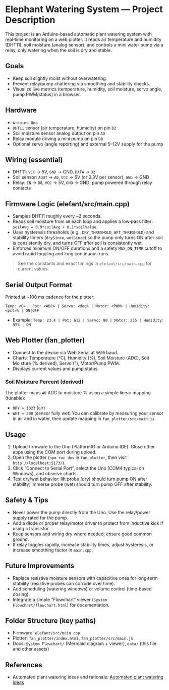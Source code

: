 # Elephant Watering System — Project Description

This project is an Arduino‑based automatic plant watering system with real‑time monitoring on a web plotter. It reads air temperature and humidity (DHT11), soil moisture (analog sensor), and controls a mini water pump via a relay, only watering when the soil is dry and stable.

## Goals
- Keep soil slightly moist without overwatering.
- Prevent relay/pump chattering via smoothing and stability checks.
- Visualize live metrics (temperature, humidity, soil moisture, servo angle, pump PWM/status) in a browser.

## Hardware
- `Arduino Uno`
- `DHT11` sensor (air temperature, humidity) on pin `D2`
- Soil moisture sensor analog output on pin `A0`
- Relay module driving a mini pump on pin `D8`
- Optional servo (angle reporting) and external 5–12V supply for the pump

## Wiring (essential)
- DHT11: `VCC` → 5V, `GND` → GND, `DATA` → `D2`
- Soil sensor: `AOUT` → `A0`, `VCC` → 5V (or 3.3V per sensor), `GND` → GND
- Relay: `IN` → `D8`, `VCC` → 5V, `GND` → GND; pump powered through relay contacts

## Firmware Logic (elefant/src/main.cpp)
- Samples DHT11 roughly every ~2 seconds.
- Reads soil moisture from `A0` each loop and applies a low‑pass filter: `soilAvg = 0.9*soilAvg + 0.1*soilValue`.
- Uses hysteresis thresholds (e.g., `DRY_THRESHOLD`, `WET_THRESHOLD`) and stability timers (`drySince`, `wetSince`) so the pump only turns ON after soil is consistently dry, and turns OFF after soil is consistently wet.
- Enforces minimum ON/OFF durations and a safety `MAX_ON_TIME` cutoff to avoid rapid toggling and long continuous runs.

> See the constants and exact timings in `elefant/src/main.cpp` for current values.

## Serial Output Format
Printed at ~100 ms cadence for the plotter:
```
Temp: <C> | Pot: <ADC> | Servo: <deg> | Motor: <PWM> | Humidity: <pct>% | ON|OFF
```
- Example: `Temp: 23.4 | Pot: 612 | Servo: 90 | Motor: 255 | Humidity: 55% | ON`

## Web Plotter (fan_plotter)
- Connect to the device via Web Serial at `9600` baud.
- Charts: Temperature (°C), Humidity (%), Soil Moisture (ADC), Soil Moisture (% derived), Servo (°), Motor/Pump PWM.
- Displays current values and pump status.

### Soil Moisture Percent (derived)
The plotter maps `A0` ADC to moisture % using a simple linear mapping (tunable):
- `DRY ≈ 1023` (air)
- `WET ≈ 300` (sensor fully wet)
You can calibrate by measuring your sensor in air and in water, then update mapping in `fan_plotter/src/main.js`.

## Usage
1. Upload firmware to the Uno (PlatformIO or Arduino IDE). Close other apps using the COM port during upload.
2. Open the plotter (`npm run dev` in `fan_plotter`, then visit `http://localhost:5173/`).
3. Click “Connect to Serial Port”, select the Uno (COM4 typical on Windows), and observe charts.
4. Test dry/wet behavior: lift probe (dry) should turn pump ON after stability; immerse probe (wet) should turn pump OFF after stability.

## Safety & Tips
- Never power the pump directly from the Uno. Use the relay/power supply rated for the pump.
- Add a diode or proper relay/motor driver to protect from inductive kick if using a transistor.
- Keep sensors and wiring dry where needed; ensure good common ground.
- If relay toggles rapidly, increase stability times, adjust hysteresis, or increase smoothing factor in `main.cpp`.

## Future Improvements
- Replace resistive moisture sensors with capacitive ones for long‑term stability (resistive probes can corrode over time).
- Add scheduling (watering windows) or volume control (time‑based dosing).
- Integrate a simple “Flowchart” viewer (`System Flowchart/flowchart.html`) for documentation.

## Folder Structure (key paths)
- Firmware: `elefant/src/main.cpp`
- Plotter: `fan_plotter/index.html`, `fan_plotter/src/main.js`
- Docs: `System Flowchart/` (Mermaid diagram + viewer), `data/` (this file and other assets)

## References
- Automated plant watering ideas and rationale: [Automated plant watering ideas](https://chatgpt.com/share/68fb8dd4-b8a8-8006-bf74-2072b81ea16a)